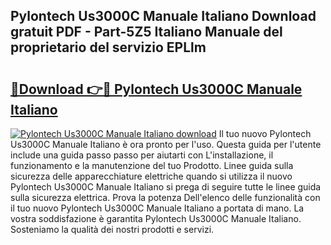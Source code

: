 ## Pylontech Us3000C Manuale Italiano Download gratuit PDF - Part-5Z5 Italiano Manuale del proprietario del servizio EPLlm

# <h2><a href="http://dfb462.blite.top/?on=Pylontech+Us3000C+Manuale+Italiano">🔗Download 👉🔴 Pylontech Us3000C Manuale Italiano</a></h2>

[![Pylontech Us3000C Manuale Italiano download](https://i.imgur.com/lujVjoI.png)](http://dfb462.blite.top/?on=Pylontech+Us3000C+Manuale+Italiano)
Il tuo nuovo Pylontech Us3000C Manuale Italiano è ora pronto per l'uso. Questa guida per l'utente include una guida passo passo per aiutarti con L'installazione, il funzionamento e la manutenzione del tuo Prodotto. Linee guida sulla sicurezza delle apparecchiature elettriche quando si utilizza il nuovo Pylontech Us3000C Manuale Italiano si prega di seguire tutte le linee guida sulla sicurezza elettrica. Prova la potenza Dell'elenco delle funzionalità con il tuo nuovo Pylontech Us3000C Manuale Italiano a portata di mano. La vostra soddisfazione è garantita Pylontech Us3000C Manuale Italiano. Sosteniamo la qualità dei nostri prodotti e servizi.
